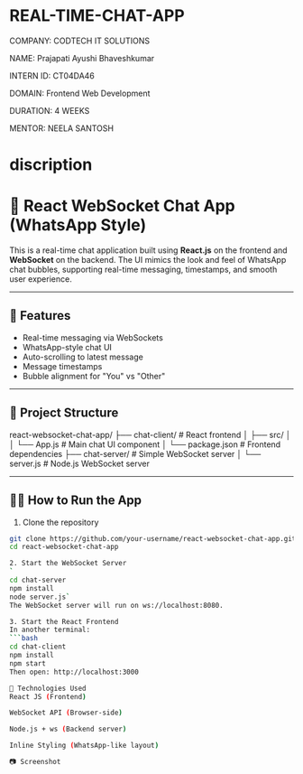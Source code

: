 # REAL-TIME-CHAT-APP

COMPANY: CODTECH IT SOLUTIONS

NAME: Prajapati Ayushi Bhaveshkumar

INTERN ID: CT04DA46

DOMAIN: Frontend Web Development

DURATION: 4 WEEKS

MENTOR: NEELA SANTOSH

# discription

# 💬 React WebSocket Chat App (WhatsApp Style)

This is a real-time chat application built using **React.js** on the frontend and **WebSocket** on the backend. The UI mimics the look and feel of WhatsApp chat bubbles, supporting real-time messaging, timestamps, and smooth user experience.

---

## 🚀 Features

- Real-time messaging via WebSockets
- WhatsApp-style chat UI
- Auto-scrolling to latest message
- Message timestamps
- Bubble alignment for "You" vs "Other"

---

## 📁 Project Structure

react-websocket-chat-app/
├── chat-client/ # React frontend
│ ├── src/
│ │ └── App.js # Main chat UI component
│ └── package.json # Frontend dependencies
├── chat-server/ # Simple WebSocket server
│ └── server.js # Node.js WebSocket server



---

## 🧑‍💻 How to Run the App

1. Clone the repository

```bash
git clone https://github.com/your-username/react-websocket-chat-app.git
cd react-websocket-chat-app 

2. Start the WebSocket Server
`
cd chat-server
npm install
node server.js`
The WebSocket server will run on ws://localhost:8080.

3. Start the React Frontend
In another terminal:
```bash
cd chat-client
npm install
npm start
Then open: http://localhost:3000

🔧 Technologies Used
React JS (Frontend)

WebSocket API (Browser-side)

Node.js + ws (Backend server)

Inline Styling (WhatsApp-like layout)

📷 Screenshot




